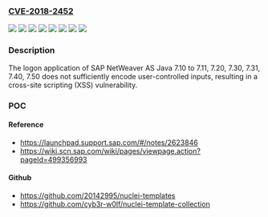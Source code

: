 ### [CVE-2018-2452](https://cve.mitre.org/cgi-bin/cvename.cgi?name=CVE-2018-2452)
![](https://img.shields.io/static/v1?label=Product&message=SAP%20NetWeaver%20AS%20Java&color=blue)
![](https://img.shields.io/static/v1?label=Version&message=%3D%207.10%20to%207.11%20&color=brightgreen)
![](https://img.shields.io/static/v1?label=Version&message=%3D%207.20%20&color=brightgreen)
![](https://img.shields.io/static/v1?label=Version&message=%3D%207.30%20&color=brightgreen)
![](https://img.shields.io/static/v1?label=Version&message=%3D%207.31%20&color=brightgreen)
![](https://img.shields.io/static/v1?label=Version&message=%3D%207.40%20&color=brightgreen)
![](https://img.shields.io/static/v1?label=Version&message=%3D%207.50%20&color=brightgreen)
![](https://img.shields.io/static/v1?label=Vulnerability&message=Cross-Site%20Scripting&color=brightgreen)

### Description

The logon application of SAP NetWeaver AS Java 7.10 to 7.11, 7.20, 7.30, 7.31, 7.40, 7.50 does not sufficiently encode user-controlled inputs, resulting in a cross-site scripting (XSS) vulnerability.

### POC

#### Reference
- https://launchpad.support.sap.com/#/notes/2623846
- https://wiki.scn.sap.com/wiki/pages/viewpage.action?pageId=499356993

#### Github
- https://github.com/20142995/nuclei-templates
- https://github.com/cyb3r-w0lf/nuclei-template-collection


